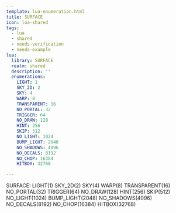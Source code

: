 ```yaml
---
template: lua-enumeration.html
title: SURFACE
icon: lua-shared
tags:
  - lua
  - shared
  - needs-verification
  - needs-example
lua:
  library: SURFACE
  realm: shared
  description: ''
  enumerations:
    LIGHT: 1
    SKY_2D: 2
    SKY: 4
    WARP: 8
    TRANSPARENT: 16
    NO_PORTAL: 32
    TRIGGER: 64
    NO_DRAW: 128
    HINT: 256
    SKIP: 512
    NO_LIGHT: 1024
    BUMP_LIGHT: 2048
    NO_SHADOWS: 4096
    NO_DECALS: 8192
    NO_CHOP: 16384
    HITBOX: 32768

---
```


<div class="lua__search__keywords">
SURFACE: LIGHT(1) SKY_2D(2) SKY(4) WARP(8) TRANSPARENT(16) NO_PORTAL(32) TRIGGER(64) NO_DRAW(128) HINT(256) SKIP(512) NO_LIGHT(1024) BUMP_LIGHT(2048) NO_SHADOWS(4096) NO_DECALS(8192) NO_CHOP(16384) HITBOX(32768)
</div>
